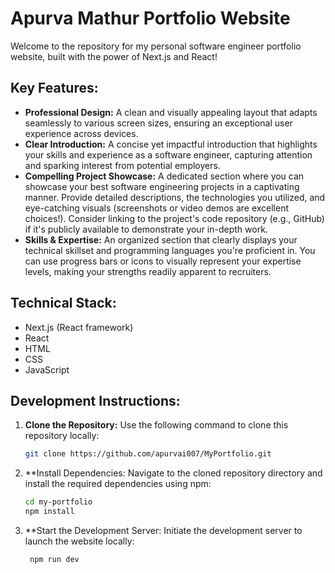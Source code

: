 # Apurva Mathur Portfolio Website

Welcome to the repository for my personal software engineer portfolio website, built with the power of Next.js and React!

## Key Features:

- **Professional Design:** A clean and visually appealing layout that adapts seamlessly to various screen sizes, ensuring an exceptional user experience across devices.
- **Clear Introduction:** A concise yet impactful introduction that highlights your skills and experience as a software engineer, capturing attention and sparking interest from potential employers.
- **Compelling Project Showcase:** A dedicated section where you can showcase your best software engineering projects in a captivating manner. Provide detailed descriptions, the technologies you utilized, and eye-catching visuals (screenshots or video demos are excellent choices!). Consider linking to the project's code repository (e.g., GitHub) if it's publicly available to demonstrate your in-depth work.
- **Skills & Expertise:** An organized section that clearly displays your technical skillset and programming languages you're proficient in. You can use progress bars or icons to visually represent your expertise levels, making your strengths readily apparent to recruiters.

## Technical Stack:

- Next.js (React framework)
- React
- HTML
- CSS
- JavaScript

## Development Instructions:

1. **Clone the Repository:** Use the following command to clone this repository locally:

   ```bash
   git clone https://github.com/apurvai007/MyPortfolio.git
   
2. **Install Dependencies: Navigate to the cloned repository directory and install the required dependencies using npm:

   ```bash
   cd my-portfolio
   npm install

   
3. **Start the Development Server: Initiate the development server to launch the website locally:

   ```bash
    npm run dev
